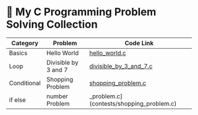 # 🧩 My C Programming Problem Solving Collection

| Category | Problem | Code Link |
|-----------|----------|-----------|
| Basics | Hello World | [hello_world.c](basics/hello_world.c) |
| Loop | Divisible by 3 and 7 | [divisible_by_3_and_7.c](loops/divisible_by_3_and_7.c) |
| Conditional | Shopping Problem | [shopping_problem.c](contests/shopping_problem.c) |
| if else | number Problem | _problem.c](contests/shopping_problem.c) |

